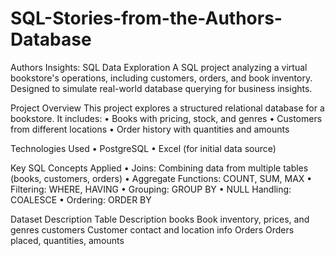 

# SQL-Stories-from-the-Authors-Database
Authors Insights: SQL Data Exploration
A SQL project analyzing a virtual bookstore's operations, including customers, orders, and book inventory. Designed to simulate real-world database querying for business insights.

Project Overview
This project explores a structured relational database for a bookstore. 
It includes:
•	Books with pricing, stock, and genres
•	Customers from different locations
•	Order history with quantities and amounts

Technologies Used
•	PostgreSQL
•	Excel (for initial data source)

Key SQL Concepts Applied
•	Joins: Combining data from multiple tables (books, customers, orders)
•	Aggregate Functions: COUNT, SUM, MAX
•	Filtering: WHERE, HAVING
•	Grouping: GROUP BY
•	NULL Handling: COALESCE
•	Ordering: ORDER BY

Dataset Description
Table	Description
books	Book inventory, prices, and genres
customers	Customer contact and location info
Orders	Orders placed, quantities, amounts
